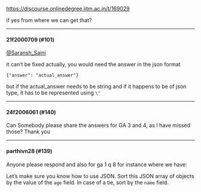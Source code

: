 https://discourse.onlinedegree.iitm.ac.in/t/169029

if yes from where we can get that?</p><hr>

<h4>21f2000709 (#101)</h4>
<p><a class="mention" href="/u/saransh_saini">@Saransh_Saini</a></p>
<p>it can’t be fixed actually, you would need the answer in the json format</p>
<p><code>{"answer": "actual_answer"}</code></p>
<p>but if the actual_answer needs to be string and if it happens to be of json type, it has to be represented using <code>\"</code></p><hr>

<h4>24f2006061 (#140)</h4>
<p>Can Somebody please share the answers for GA 3 and 4, as I have missed those? Thank you</p><hr>

<h4>parthivn28 (#139)</h4>
<p>Anyone please respond and also for ga 1 q 8 for instance where we have:</p>
<p>Let’s make sure you know how to use JSON. Sort this JSON array of objects by the value of the <code>age</code> field. In case of a tie, sort by the <code>name</code> field.